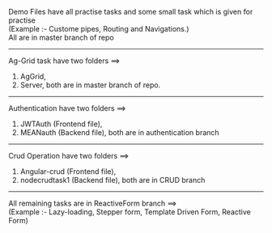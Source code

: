 Demo Files have all practise tasks and some small task which is given for practise    
(Example :- Custome pipes, Routing and Navigations.)  
All are in master branch of repo

---------------------------------------------------------------------------------
Ag-Grid task have two folders ==>  
1) AgGrid,
2) Server,
both are in master branch of repo.

---------------------------------------------------------------------------------
Authentication have two folders ==>  
1) JWTAuth (Frontend file),
2) MEANauth (Backend file),
both are in authentication branch

---------------------------------------------------------------------------------
Crud Operation have two folders ==>  
1) Angular-crud (Frontend file),
2) nodecrudtask1 (Backend file),
both are in CRUD branch

---------------------------------------------------------------------------------
All remaining tasks are in ReactiveForm branch ==>  
(Example :- Lazy-loading, Stepper form, Template Driven Form, Reactive Form)
